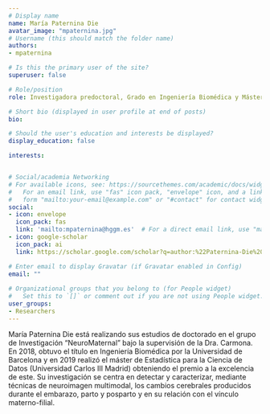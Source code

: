 ```yaml
---
# Display name
name: María Paternina Die
avatar_image: "mpaternina.jpg"
# Username (this should match the folder name)
authors:
- mpaternina

# Is this the primary user of the site?
superuser: false

# Role/position
role: Investigadora predoctoral, Grado en Ingeniería Biomédica y Máster en Estadística para la ciencia de datos.

# Short bio (displayed in user profile at end of posts)
bio:

# Should the user's education and interests be displayed?
display_education: false

interests:


# Social/academia Networking
# For available icons, see: https://sourcethemes.com/academic/docs/widgets/#icons
#   For an email link, use "fas" icon pack, "envelope" icon, and a link in the
#   form "mailto:your-email@example.com" or "#contact" for contact widget.
social:
- icon: envelope
  icon_pack: fas
  link: 'mailto:mpaternina@hggm.es'  # For a direct email link, use "mailto:test@example.org".
- icon: google-scholar
  icon_pack: ai
  link: https://scholar.google.com/scholar?q=author:%22Paternina-Die%20Mar%C3%ADa%22

# Enter email to display Gravatar (if Gravatar enabled in Config)
email: ""
  
# Organizational groups that you belong to (for People widget)
#   Set this to `[]` or comment out if you are not using People widget.  
user_groups:
- Researchers
---
```


María Paternina Die está realizando sus estudios de doctorado en el grupo de Investigación “NeuroMaternal” bajo la supervisión de la Dra. Carmona. En 2018, obtuvo el título en Ingeniería Biomédica por la Universidad de Barcelona y en 2019 realizó el máster de Estadística para la Ciencia de Datos (Universidad Carlos III Madrid) obteniendo el premio a la excelencia de este. 
Su investigación se centra en detectar y caracterizar, mediante técnicas de neuroimagen multimodal, los cambios cerebrales producidos durante el embarazo, parto y posparto y en su relación con el vínculo materno-filial.  